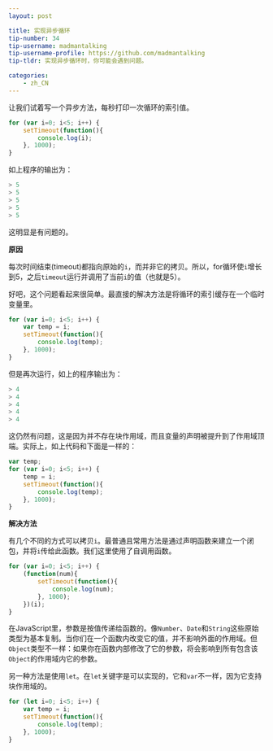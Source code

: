 ```yaml
---
layout: post

title: 实现异步循环
tip-number: 34
tip-username: madmantalking
tip-username-profile: https://github.com/madmantalking
tip-tldr: 实现异步循环时，你可能会遇到问题。 

categories:
    - zh_CN
---
```


让我们试着写一个异步方法，每秒打印一次循环的索引值。

```js
for (var i=0; i<5; i++) {
	setTimeout(function(){
		console.log(i); 
	}, 1000);
}  
```

如上程序的输出为：

```js
> 5
> 5
> 5
> 5
> 5
```

这明显是有问题的。

**原因**

每次时间结束(timeout)都指向原始的`i`，而并非它的拷贝。所以，for循环使`i`增长到5，之后`timeout`运行并调用了当前`i`的值（也就是5）。

好吧，这个问题看起来很简单。最直接的解决方法是将循环的索引缓存在一个临时变量里。

```js
for (var i=0; i<5; i++) {
	var temp = i;
 	setTimeout(function(){
		console.log(temp); 
	}, 1000);
}  
```

但是再次运行，如上的程序输出为：

```js
> 4
> 4
> 4
> 4
> 4
```

这仍然有问题，这是因为并不存在块作用域，而且变量的声明被提升到了作用域顶端。实际上，如上代码和下面是一样的：

```js
var temp;
for (var i=0; i<5; i++) {
 	temp = i;
	setTimeout(function(){
		console.log(temp); 
  	}, 1000);
}  
```

**解决方法**

有几个不同的方式可以拷贝`i`。最普通且常用方法是通过声明函数来建立一个闭包，并将`i`传给此函数。我们这里使用了自调用函数。

```js
for (var i=0; i<5; i++) {
	(function(num){
		setTimeout(function(){
			console.log(num); 
		}, 1000); 
	})(i);  
}  
```

在JavaScript里，参数是按值传递给函数的。像`Number`、`Date`和`String`这些原始类型为基本复制。当你们在一个函数内改变它的值，并不影响外面的作用域。但`Object`类型不一样：如果你在函数内部修改了它的参数，将会影响到所有包含该`Object`的作用域内它的参数。

另一种方法是使用`let`。在`let`关键字是可以实现的，它和`var`不一样，因为它支持块作用域的。

```js
for (let i=0; i<5; i++) {
	var temp = i;
 	setTimeout(function(){
		console.log(temp); 
	}, 1000);
}  
```